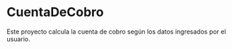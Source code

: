 # CuentaDeCobro
Este proyecto calcula la cuenta de cobro según los datos ingresados por el usuario.
